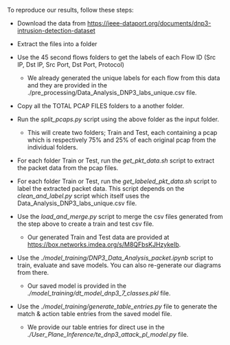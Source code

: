 To reproduce our results, follow these steps:

- Download the data from https://ieee-dataport.org/documents/dnp3-intrusion-detection-dataset 
- Extract the files into a folder
- Use the 45 second flows folders to get the labels of each Flow ID (Src IP, Dst IP, Src Port, Dst Port, Protocol)
    - We already generated the unique labels for each flow from this data and they are provided in the ./pre_processing/Data_Analysis_DNP3_labs_unique.csv file.
- Copy all the TOTAL PCAP FILES folders to a another folder.
- Run the _split_pcaps.py_ script using the above folder as the input folder. 
    - This will create two folders; Train and Test, each containing a pcap which is respectively 75% and 25% of each original pcap from the individual folders.

- For each folder Train or Test, run the _get_pkt_data.sh_ script to extract the packet data from the pcap files.
- For each folder Train or Test, run the _get_labeled_pkt_data.sh_ script to label the extracted packet data. This script depends on the _clean_and_label.py_ script which itself uses the Data_Analysis_DNP3_labs_unique.csv file.
- Use the _load_and_merge.py_ script to merge the csv files generated from the step above to create a train and test csv file.
    - Our generated Train and Test data are provided at https://box.networks.imdea.org/s/M8QFbsKJHzykeIb.

- Use the _./model_training/DNP3_Data_Analysis_packet.ipynb_ script to train, evaluate and save models. You can also re-generate our diagrams from there.
    - Our saved model is provided in the _./model_training/dt_model_dnp3_7_classes.pkl_ file.
- Use the _./model_training/generate_table_entries.py_ file to generate the match & action table entries from the saved model file.
    - We provide our table entries for direct use in the _./User_Plane_Inference/te_dnp3_attack_pl_model.py_ file.